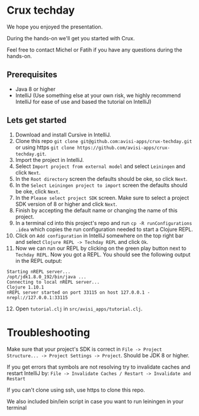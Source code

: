 # Crux techday

We hope you enjoyed the presentation.

During the hands-on we'll get you started with Crux.

Feel free to contact Michel or Fatih if you have any questions during the hands-on.

## Prerequisites
- Java 8 or higher
- IntelliJ (Use something else at your own risk, we highly recommend IntelliJ for ease of use and based the tutorial on IntelliJ)

## Lets get started

1. Download and install Cursive in IntelliJ.
2. Clone this repo `git clone git@github.com:avisi-apps/crux-techday.git` or using https `git clone https://github.com/avisi-apps/crux-techday.git`.
3. Import the project in IntelliJ.
4. Select `Import project from external model` and select `Leiningen` and click `Next`.
5. In the `Root directory` screen the defaults should be oke, so click `Next`.
6. In the `Select Leiningen project to import` screen the defaults should be oke, click `Next`.
7. In the `Please select project SDK` screen. Make sure to select a project SDK version of 8 or higher and click `Next`.
8. Finish by accepting the default name or changing the name of this project.
9. In a terminal cd into this project's repo and run `cp -R runConfigurations .idea` which copies the run configuration needed to start a Clojure REPL.
10. Click on `Add configuration` in IntelliJ somewhere on the top right bar and select `Clojure REPL -> Techday REPL` and click `Ok`.
11. Now we can run our REPL by clicking on the green play button next to `Techday REPL`. Now you got a REPL.
You should see the following output in the REPL output:
```
Starting nREPL server...
/opt/jdk1.8.0_192/bin/java ...
Connecting to local nREPL server...
Clojure 1.10.1
nREPL server started on port 33115 on host 127.0.0.1 - nrepl://127.0.0.1:33115
```
12. Open `tutorial.clj` in `src/avisi_apps/tutorial.clj`.

# Troubleshooting
Make sure that your project's SDK is correct in `File -> Project Structure... -> Project Settings -> Project`. Should be JDK 8 or higher.

If you get errors that symbols are not resolving try to invalidate caches and restart IntelliJ by: `File -> Invalidate Caches / Restart -> Invalidate and Restart`

If you can't clone using ssh, use https to clone this repo.

We also included bin/lein script in case you want to run leiningen in your terminal
